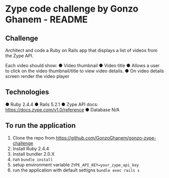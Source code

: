 # Zype code challenge by Gonzo Ghanem - README

## Challenge

Architect and code a Ruby on Rails app that displays a list of videos from the Zype API.

Each video should show:
● Video thumbnail
● Video title
● Allows a user to click on the video thumbnail/title to view video details.
● On video details screen render the video player

## Technologies

● Ruby 2.4.4
● Rails 5.2.1
● Zype API docs: https://docs.zype.com/v1.0/reference
● Database N/A

## To run the application

1. Clone the repo from https://github.com/GonzoGhanem/gonzo-zype-challenge
2. Install Ruby 2.4.4
3. Install bundler 2.0.X
4. run `bundle install`
5. setup environment variable `ZYPE_API_KEY=your_zype_api_key`
6. run the application with default settigns `bundle exec rails s`